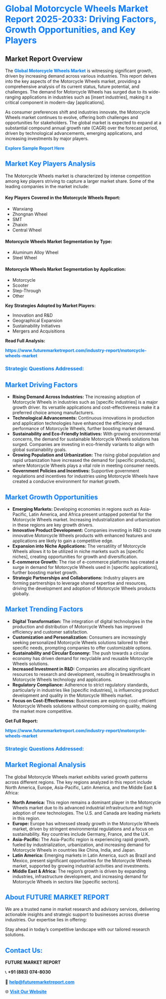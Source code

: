<h1 style="color: #007BFF;">Global Motorcycle Wheels Market Report 2025-2033: Driving Factors, Growth Opportunities, and Key Players</h1>

<section id="overview">
<h2>Market Report Overview</h2>
<p>The <a href="https://www.futuremarketreport.com/industry-report/motorcycle-wheels-market" style="color: #007BFF; text-decoration: none;"><strong>Global Motorcycle Wheels Market</strong></a> is witnessing significant growth, driven by increasing demand across various industries. This report delves into the key aspects of the Motorcycle Wheels market, providing a comprehensive analysis of its current status, future potential, and challenges. The demand for Motorcycle Wheels has surged due to its wide-ranging applications in industries such as [insert industries], making it a critical component in modern-day [applications].</p>
<p>As consumer preferences shift and industries innovate, the Motorcycle Wheels market continues to evolve, offering both challenges and opportunities for stakeholders. The global market is expected to expand at a substantial compound annual growth rate (CAGR) over the forecast period, driven by technological advancements, emerging applications, and increasing investments by major players.</p>
</section>

<section id="overview">
<p><a href="https://www.futuremarketreport.com/request-sample/reportId=83288" style="color: #007BFF; text-decoration: none;"><strong>Explore Sample Report Here</strong></a></p>
</section>

<section id="key-players">
<h2 style="color: #007BFF;">Market Key Players Analysis</h2>
<p>The Motorcycle Wheels market is characterized by intense competition among key players striving to capture a larger market share. Some of the leading companies in the market include:</p>
<h4>Key Players Covered in the Motorcycle Wheels Report:</h4>
<ul><li>Wanxiang</li><li>Zhongnan Wheel</li><li>SMT</li><li>Zhaixin</li><li>Central Wheel</li></ul>
<h4>Motorcycle Wheels Market Segmentation by Type:</h4>
<ul><li>Aluminum Alloy Wheel</li><li>Steel Wheel</li></ul>

<h4>Motorcycle Wheels Market Segmentation by Application:</h4>
<ul><li>Motorcycle</li><li>Scooter</li><li>Step-Through</li><li>Other</li></ul>
<p><strong>Key Strategies Adopted by Market Players:</strong></p>
<ul>
<li>Innovation and R&D</li>
<li>Geographical Expansion</li>
<li>Sustainability Initiatives</li>
<li>Mergers and Acquisitions</li>
</ul>
</section>

<section>
<p><strong>Read Full Analysis: </strong></p><a href="https://www.futuremarketreport.com/industry-report/motorcycle-wheels-market" style="color: #007BFF; text-decoration: none;"><strong>https://www.futuremarketreport.com/industry-report/motorcycle-wheels-market</strong></a>
<h3 style="color: #007BFF;">Strategic Questions Addressed:</h3>
</section>

<section id="driving-factors">
<h2 style="color: #007BFF;">Market Driving Factors</h2>
<ul>
<li><strong>Rising Demand Across Industries:</strong> The increasing adoption of Motorcycle Wheels in industries such as [specific industries] is a major growth driver. Its versatile applications and cost-effectiveness make it a preferred choice among manufacturers.</li>
<li><strong>Technological Advancements:</strong> Continuous innovations in production and application technologies have enhanced the efficiency and performance of Motorcycle Wheels, further boosting market demand.</li>
<li><strong>Sustainability and Eco-Friendly Initiatives:</strong> With growing environmental concerns, the demand for sustainable Motorcycle Wheels solutions has surged. Companies are investing in eco-friendly variants to align with global sustainability goals.</li>
<li><strong>Growing Population and Urbanization:</strong> The rising global population and rapid urbanization have increased the demand for [specific products], where Motorcycle Wheels plays a vital role in meeting consumer needs.</li>
<li><strong>Government Policies and Incentives:</strong> Supportive government regulations and incentives for industries using Motorcycle Wheels have created a conducive environment for market growth.</li>
</ul>
</section>

<section id="growth-opportunities">
<h2 style="color: #007BFF;">Market Growth Opportunities</h2>
<ul>
<li><strong>Emerging Markets:</strong> Developing economies in regions such as Asia-Pacific, Latin America, and Africa present untapped potential for the Motorcycle Wheels market. Increasing industrialization and urbanization in these regions are key growth drivers.</li>
<li><strong>Innovative Product Development:</strong> Companies investing in R&D to create innovative Motorcycle Wheels products with enhanced features and applications are likely to gain a competitive edge.</li>
<li><strong>Expansion into Niche Applications:</strong> The versatility of Motorcycle Wheels allows it to be utilized in niche markets such as [specific niches], creating opportunities for growth and diversification.</li>
<li><strong>E-commerce Growth:</strong> The rise of e-commerce platforms has created a surge in demand for Motorcycle Wheels used in [specific applications], further boosting market growth.</li>
<li><strong>Strategic Partnerships and Collaborations:</strong> Industry players are forming partnerships to leverage shared expertise and resources, driving the development and adoption of Motorcycle Wheels products globally.</li>
</ul>
</section>

<section id="trending-factors">
<h2 style="color: #007BFF;">Market Trending Factors</h2>
<ul>
<li><strong>Digital Transformation:</strong> The integration of digital technologies in the production and distribution of Motorcycle Wheels has improved efficiency and customer satisfaction.</li>
<li><strong>Customization and Personalization:</strong> Consumers are increasingly seeking personalized Motorcycle Wheels solutions tailored to their specific needs, prompting companies to offer customizable options.</li>
<li><strong>Sustainability and Circular Economy:</strong> The push towards a circular economy has driven demand for recyclable and reusable Motorcycle Wheels solutions.</li>
<li><strong>Increased Investment in R&D:</strong> Companies are allocating significant resources to research and development, resulting in breakthroughs in Motorcycle Wheels technology and applications.</li>
<li><strong>Regulatory Compliance:</strong> Adherence to strict regulatory standards, particularly in industries like [specific industries], is influencing product development and quality in the Motorcycle Wheels market.</li>
<li><strong>Focus on Cost-Effectiveness:</strong> Businesses are exploring cost-efficient Motorcycle Wheels solutions without compromising on quality, making the market more competitive.</li>
</ul>
</section>

<section>
<p><strong>Get Full Report: </strong></p><a href="https://www.futuremarketreport.com/industry-report/motorcycle-wheels-market" style="color: #007BFF; text-decoration: none;"><strong>https://www.futuremarketreport.com/industry-report/motorcycle-wheels-market</strong></a>
<h3 style="color: #007BFF;">Strategic Questions Addressed:</h3>
</section>


<section id="regional-analysis">
<h2 style="color: #007BFF;">Market Regional Analysis</h2>
<p>The global Motorcycle Wheels market exhibits varied growth patterns across different regions. The key regions analyzed in this report include North America, Europe, Asia-Pacific, Latin America, and the Middle East & Africa:</p>
<ul>
<li><strong>North America:</strong> This region remains a dominant player in the Motorcycle Wheels market due to its advanced industrial infrastructure and high adoption of new technologies. The U.S. and Canada are leading markets in this region.</li>
<li><strong>Europe:</strong> Europe has witnessed steady growth in the Motorcycle Wheels market, driven by stringent environmental regulations and a focus on sustainability. Key countries include Germany, France, and the U.K.</li>
<li><strong>Asia-Pacific:</strong> The Asia-Pacific region is experiencing rapid growth, fueled by industrialization, urbanization, and increasing demand for Motorcycle Wheels in countries like China, India, and Japan.</li>
<li><strong>Latin America:</strong> Emerging markets in Latin America, such as Brazil and Mexico, present significant opportunities for the Motorcycle Wheels market, supported by growing industrial activities and investments.</li>
<li><strong>Middle East & Africa:</strong> The region’s growth is driven by expanding industries, infrastructure development, and increasing demand for Motorcycle Wheels in sectors like [specific sectors].</li>
</ul>
</section>

<footer>
<h2 style="color: #007BFF;">About FUTURE MARKET REPORT</h2>
<p>We are a trusted name in market research and advisory services, delivering actionable insights and strategic support to businesses across diverse industries. Our expertise lies in offering:</p>

<p>Stay ahead in today’s competitive landscape with our tailored research solutions.</p>

<h2 style="color: #007BFF;">Contact Us:</h2>
<p><strong>FUTURE MARKET REPORT</strong></p>
<p>📞 <strong>+91 (883) 074-8030</strong></p>
<p>📧 <strong><a href="mailto:help@futuremarketreport.com" style="color: #007BFF;">help@futuremarketreport.com</a></strong></p>
<p>🌐 <strong><a href="https://www.futuremarketreport.com/" style="color: #007BFF;">Visit Our Website</a></strong></p>
</footer>